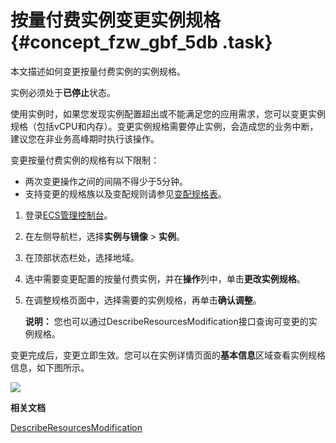 # 按量付费实例变更实例规格 {#concept_fzw_gbf_5db .task}

本文描述如何变更按量付费实例的实例规格。

实例必须处于**已停止**状态。

使用实例时，如果您发现实例配置超出或不能满足您的应用需求，您可以变更实例规格（包括vCPU和内存）。变更实例规格需要停止实例，会造成您的业务中断，建议您在非业务高峰期时执行该操作。

变更按量付费实例的规格有以下限制：

-   两次变更操作之间的间隔不得少于5分钟。
-   支持变更的规格族以及变配规则请参见[变配规格表](cn.zh-CN/实例/升降配实例/支持变配的实例规格.md#)。

1.  登录[ECS管理控制台](https://ecs.console.aliyun.com)。
2.  在左侧导航栏，选择**实例与镜像** \> **实例**。
3.  在顶部状态栏处，选择地域。
4.  选中需要变更配置的按量付费实例，并在**操作**列中，单击**更改实例规格**。
5.  在调整规格页面中，选择需要的实例规格，再单击**确认调整**。 

    **说明：** 您也可以通过DescribeResourcesModification接口查询可变更的实例规格。


变更完成后，变更立即生效。您可以在实例详情页面的**基本信息**区域查看实例规格信息，如下图所示。

![](http://static-aliyun-doc.oss-cn-hangzhou.aliyuncs.com/assets/img/9644/15645423805424_zh-CN.png)

**相关文档**  


[DescribeResourcesModification](../cn.zh-CN/API参考/地域/DescribeResourcesModification.md#)

